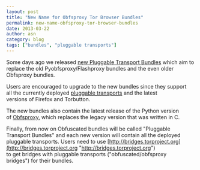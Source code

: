 ```yaml
---
layout: post
title: "New Name for Obfsproxy Tor Browser Bundles"
permalink: new-name-obfsproxy-tor-browser-bundles
date: 2013-03-22
author: asn
category: blog
tags: ["bundles", "pluggable transports"]
---
```


Some days ago we released [new Pluggable Transport Bundles](https://blog.torproject.org/blog/new-pluggable-transports-bundles-02411-alpha-flashproxy-obfsproxy) which aim to  
replace the old Pyobfsproxy/Flashproxy bundles and the even older  
Obfsproxy bundles.

Users are encouraged to upgrade to the new bundles since they support  
all the currently deployed [pluggable transports](https://www.torproject.org/docs/pluggable-transports.html.en) and the latest  
versions of Firefox and Torbutton.

The new bundles also contain the latest release of the Python version  
of [Obfsproxy](https://www.torproject.org/projects/obfsproxy.html.en), which replaces the legacy version that was written in C.

Finally, from now on Obfuscated bundles will be called "Pluggable  
Transport Bundles" and each new version will contain all the deployed  
pluggable transports. Users need to use [http://bridges.torproject.org](http://bridges.torproject.org "http://bridges.torproject.org")  
to get bridges with pluggable transports ("obfuscated/obfsproxy  
bridges") for their bundles.

